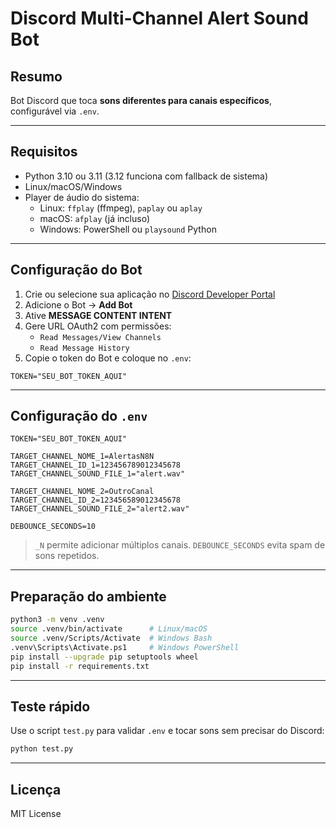 # Discord Multi-Channel Alert Sound Bot

## Resumo
Bot Discord que toca **sons diferentes para canais específicos**, configurável via `.env`.

---

## Requisitos
- Python 3.10 ou 3.11 (3.12 funciona com fallback de sistema)  
- Linux/macOS/Windows  
- Player de áudio do sistema:
  - Linux: `ffplay` (ffmpeg), `paplay` ou `aplay`  
  - macOS: `afplay` (já incluso)  
  - Windows: PowerShell ou `playsound` Python  

---

## Configuração do Bot
1. Crie ou selecione sua aplicação no [Discord Developer Portal](https://discord.com/developers/applications)  
2. Adicione o Bot → **Add Bot**  
3. Ative **MESSAGE CONTENT INTENT**  
4. Gere URL OAuth2 com permissões:
   - `Read Messages/View Channels`
   - `Read Message History`  
5. Copie o token do Bot e coloque no `.env`:

```env
TOKEN="SEU_BOT_TOKEN_AQUI"
````

---

## Configuração do `.env`

```env
TOKEN="SEU_BOT_TOKEN_AQUI"

TARGET_CHANNEL_NOME_1=AlertasN8N
TARGET_CHANNEL_ID_1=123456789012345678
TARGET_CHANNEL_SOUND_FILE_1="alert.wav"

TARGET_CHANNEL_NOME_2=OutroCanal
TARGET_CHANNEL_ID_2=123456589012345678
TARGET_CHANNEL_SOUND_FILE_2="alert2.wav"

DEBOUNCE_SECONDS=10
```

> `_N` permite adicionar múltiplos canais.
> `DEBOUNCE_SECONDS` evita spam de sons repetidos.

---

## Preparação do ambiente

```bash
python3 -m venv .venv
source .venv/bin/activate      # Linux/macOS
source .venv/Scripts/Activate  # Windows Bash
.venv\Scripts\Activate.ps1     # Windows PowerShell
pip install --upgrade pip setuptools wheel
pip install -r requirements.txt
```

---

## Teste rápido

Use o script `test.py` para validar `.env` e tocar sons sem precisar do Discord:

```bash
python test.py
```

---

## Licença

MIT License

```
